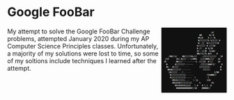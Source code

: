 # Google FooBar

<!-- PROJECT LOGO -->
[<img src="assets/img/foobar-bunny.png" align="right" width="150">](https://github.com/Kaweees/Google-FooBar)

My attempt to solve the Google FooBar Challenge problems, attempted January 2020 during my AP Computer Science Principles classes. Unfortunately, a majority of my solutions were lost to time, so some of my soltions include techniques I learned after the attempt.
